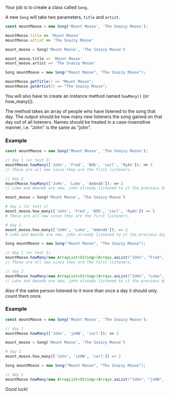 Your job is to create a class called `Song`.

A new `Song` will take two parameters, `title` and `artist`.

```javascript
const mountMoose = new Song('Mount Moose', 'The Snazzy Moose');

mountMoose.title => 'Mount Moose'
mountMoose.artist => 'The Snazzy Moose'
```
```python
mount_moose = Song('Mount Moose', 'The Snazzy Moose')

mount_moose.title => 'Mount Moose'
mount_moose.artist => 'The Snazzy Moose'
```
```java
Song mountMoose = new Song("Mount Moose", "The Snazzy Moose");

mountMoose.getTitle() => "Mount Moose";
mountMoose.getArtist() => "The Snazzy Moose";
```

You will also have to create an instance method named `howMany()` (or how_many()).

The method takes an array of people who have listened to the song that day. The output should be how many new listeners the song gained on that day out of all listeners. Names should be treated in a case-insensitive manner, i.e. "John" is the same as "john".

### Example

```javascript
const mountMoose = new Song('Mount Moose', 'The Snazzy Moose');

// day 1 (or test 1)
mountMoose.howMany(['John', 'Fred', 'BOb', 'carl', 'RyAn']); => 5
// These are all new since they are the first listeners.

// day 2
mountMoose.howMany(['JoHn', 'Luke', 'AmAndA']); => 2
// Luke and Amanda are new, john already listened to it the previous day
```
```python
mount_moose = Song('Mount Moose', 'The Snazzy Moose')

# day 1 (or test 1)
mount_moose.how_many(['John', 'Fred', 'BOb', 'carl', 'RyAn']) => 5
# These are all new since they are the first listeners.

# day 2
mount_moose.how_many(['JoHn', 'Luke', 'AmAndA']); => 2
# Luke and Amanda are new, john already listened to it the previous day
```
```java
Song mountMoose = new Song("Mount Moose", "The Snazzy Moose");

// day 1 (or test 1)
mountMoose.howMany(new ArrayList<String>(Arrays.asList("John", "Fred", "BOb", "carl", "RyAn"))); => 5
// These are all new since they are the first listeners.

// day 2
mountMoose.howMany(new ArrayList<String>(Arrays.asList("JoHn", "Luke", "AmAndA"))); => 2
// Luke and Amanda are new, john already listened to it the previous day
```

Also if the same person listened to it more than once a day it should only count them once.

### Example

```javascript
const mountMoose = new Song('Mount Moose', 'The Snazzy Moose');

// day 1
mountMoose.howMany(['John', 'joHN', 'carl']); => 2
```
```python
mount_moose = Song('Mount Moose', 'The Snazzy Moose')

# day 1
mount_moose.how_many(['John', 'joHN', 'carl']) => 2
```
```java
Song mountMoose = new Song("Mount Moose", "The Snazzy Moose");

// day 1
mountMoose.howMany(new ArrayList<String>(Arrays.asList("John", "joHN", "carl"))); => 2
```

Good luck!